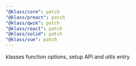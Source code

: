 ```yaml
---
"@klass/core": patch
"@klass/preact": patch
"@klass/qwik": patch
"@klass/react": patch
"@klass/solid": patch
"@klass/vue": patch
---
```


klasses function options, setup API and utils entry
